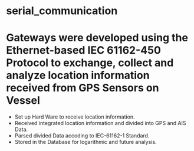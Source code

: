 # serial_communication

# Gateways were developed using the Ethernet-based IEC 61162-450 Protocol to exchange, collect and analyze location information received from  GPS Sensors on Vessel 


-   Set up Hard Ware to receive location information. 
-   Received integrated location information and divided into GPS and AIS Data. 
-   Parsed divided Data accoding to IEC-61162-1 Standard. 
-   Stored in the Database for logarithmic and future analysis.
